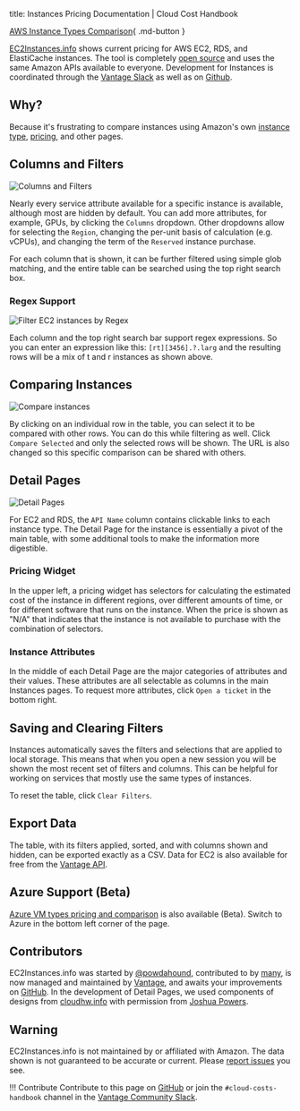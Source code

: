 title: Instances Pricing Documentation | Cloud Cost Handbook

[AWS Instance Types Comparison](https:/instances.vantage.sh/){ .md-button }

[EC2Instances.info](https://instances.vantage.sh) shows current pricing for AWS EC2, RDS, and ElastiCache instances. The tool is completely [open source](https://github.com/vantage-sh/ec2instances.info) and uses the same Amazon APIs available to everyone. Development for Instances is coordinated through the [Vantage Slack](https://vantage.sh/slack) as well as on [Github](https://github.com/vantage-sh/ec2instances.info).

## Why?

Because it's frustrating to compare instances using Amazon's own [instance type](http://aws.amazon.com/ec2/instance-types/), [pricing](http://aws.amazon.com/ec2/pricing/), and other pages.

## Columns and Filters

![Columns and Filters](/img/tools/instances/column_selector.png)

Nearly every service attribute available for a specific instance is available, although most are hidden by default. You can add more attributes, for example, GPUs, by clicking the `Columns` dropdown. Other dropdowns allow for selecting the `Region`, changing the per-unit basis of calculation (e.g. vCPUs), and changing the term of the `Reserved` instance purchase.

For each column that is shown, it can be further filtered using simple glob matching, and the entire table can be searched using the top right search box.

### Regex Support

![Filter EC2 instances by Regex](/img/tools/instances/regex-filter.png)

Each column and the top right search bar support regex expressions. So you can enter an expression like this: `[rt][3456].?.larg` and the resulting rows will be a mix of t and r instances as shown above.

## Comparing Instances

![Compare instances](/img/tools/instances/compare_selected.gif)

By clicking on an individual row in the table, you can select it to be compared with other rows. You can do this while filtering as well. Click `Compare Selected` and only the selected rows will be shown. The URL is also changed so this specific comparison can be shared with others.

## Detail Pages

![Detail Pages](/img/tools/instances/detail-pages.png)

For EC2 and RDS, the `API Name` column contains clickable links to each instance type. The Detail Page for the instance is essentially a pivot of the main table, with some additional tools to make the information more digestible.

### Pricing Widget

In the upper left, a pricing widget has selectors for calculating the estimated cost of the instance in different regions, over different amounts of time, or for different software that runs on the instance. When the price is shown as "N/A" that indicates that the instance is not available to purchase with the combination of selectors.

### Instance Attributes

In the middle of each Detail Page are the major categories of attributes and their values. These attributes are all selectable as columns in the main Instances pages. To request more attributes, click `Open a ticket` in the bottom right.

## Saving and Clearing Filters

Instances automatically saves the filters and selections that are applied to local storage. This means that when you open a new session you will be shown the most recent set of filters and columns. This can be helpful for working on services that mostly use the same types of instances.

To reset the table, click `Clear Filters`.

## Export Data

The table, with its filters applied, sorted, and with columns shown and hidden, can be exported exactly as a CSV. Data for EC2 is also available for free from the [Vantage API](https://vantage.readme.io/reference/general).

## Azure Support (Beta)

[Azure VM types pricing and comparison](https://instances.vantage.sh/azure) is also available (Beta). Switch to Azure in the bottom left corner of the page.

## Contributors

EC2Instances.info was started by [@powdahound](http://twitter.com/powdahound), contributed to by [many](https://github.com/vantage-sh/ec2instances.info/contributors), is now managed and maintained by [Vantage](https://vantage.sh/), and awaits your improvements on [GitHub](https://github.com/vantage-sh/ec2instances.info). In the development of Detail Pages, we used components of designs from [cloudhw.info](https://cloudhw.info/) with permission from [Joshua Powers](https://powersj.io/).

## Warning

EC2Instances.info is not maintained by or affiliated with Amazon. The data shown is not guaranteed to be accurate or current. Please [report issues](http://github.com/vantage-sh/ec2instances.info/issues) you see.

!!! Contribute
    Contribute to this page on [GitHub](https://github.com/vantage-sh/handbook) or join the `#cloud-costs-handbook` channel in the [Vantage Community Slack](https://vantage.sh/slack).
